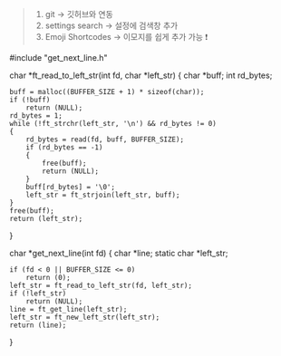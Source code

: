 > 1. git -> 깃허브와 연동
> 2. settings search -> 설정에 검색창 추가
> 3. Emoji Shortcodes -> 이모지를 쉽게 추가 가능 ❗


#include "get_next_line.h"

char	*ft_read_to_left_str(int fd, char *left_str)
{
	char	*buff;
	int		rd_bytes;

	buff = malloc((BUFFER_SIZE + 1) * sizeof(char));
	if (!buff)
		return (NULL);
	rd_bytes = 1;
	while (!ft_strchr(left_str, '\n') && rd_bytes != 0)
	{
		rd_bytes = read(fd, buff, BUFFER_SIZE);
		if (rd_bytes == -1)
		{
			free(buff);
			return (NULL);
		}
		buff[rd_bytes] = '\0';
		left_str = ft_strjoin(left_str, buff);
	}
	free(buff);
	return (left_str);
}

char	*get_next_line(int fd)
{
	char		*line;
	static char	*left_str;

	if (fd < 0 || BUFFER_SIZE <= 0)
		return (0);
	left_str = ft_read_to_left_str(fd, left_str);
	if (!left_str)
		return (NULL);
	line = ft_get_line(left_str);
	left_str = ft_new_left_str(left_str);
	return (line);
}